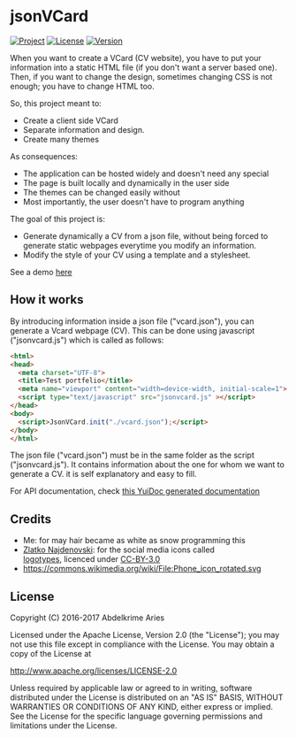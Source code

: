 # jsonVCard

[![Project](https://img.shields.io/badge/Project-jsonVCard-FDEE00.svg)](https://kariminf.github.io/json-vcard/)
[![License](https://img.shields.io/badge/License-Apache_2.0-FDEE00.svg)](http://www.apache.org/licenses/LICENSE-2.0)
[![Version](https://img.shields.io/badge/Version-0.5.0-FDEE00.svg)](https://github.com/kariminf/json-vcard/releases)

When you want to create a VCard (CV website), you have to put your information into a static HTML file (if you don't want a server based one).
Then, if you want to change the design, sometimes changing CSS is not enough; you have to change HTML too.

So, this project meant to:
* Create a client side VCard
* Separate information and design.
* Create many themes

As consequences:
* The application can be hosted widely and doesn't need any special
* The page is built locally and dynamically in the user side
* The themes can be changed easily without
* Most importantly, the user doesn't have to program anything


The goal of this project is:
* Generate dynamically a CV from a json file, without being forced to generate static webpages everytime you modify an information.
* Modify the style of your CV using a template and a stylesheet.

See a demo [here](https://kariminf.github.io/json-vcard/)

## How it works

By introducing information inside a json file ("vcard.json"), you can generate a Vcard webpage (CV).
This can be done using javascript ("jsonvcard.js") which is called as follows:
```html
<html>
<head>
  <meta charset="UTF-8">
  <title>Test portfelio</title>
  <meta name="viewport" content="width=device-width, initial-scale=1">
  <script type="text/javascript" src="jsonvcard.js" ></script>
</head>
<body>
  <script>JsonVCard.init("./vcard.json");</script>
</body>
</html>
```
The json file ("vcard.json") must be in the same folder as the script ("jsonvcard.js").
It contains information about the one for whom we want to generate a CV.
it is self explanatory and easy to fill.

For API documentation, check [this YuiDoc generated documentation](https://kariminf.github.io/json-vcard/docs/)

## Credits

* Me: for may hair became as white as snow programming this
* [Zlatko Najdenovski](https://www.iconfinder.com/zlaten): for the social media icons called  
[logotypes](https://www.iconfinder.com/iconsets/logotypes), licenced under [CC-BY-3.0](https://creativecommons.org/licenses/by/3.0/)
* https://commons.wikimedia.org/wiki/File:Phone_icon_rotated.svg

## License

Copyright (C) 2016-2017 Abdelkrime Aries

Licensed under the Apache License, Version 2.0 (the "License");
you may not use this file except in compliance with the License.
You may obtain a copy of the License at

http://www.apache.org/licenses/LICENSE-2.0

Unless required by applicable law or agreed to in writing, software
distributed under the License is distributed on an "AS IS" BASIS,
WITHOUT WARRANTIES OR CONDITIONS OF ANY KIND, either express or implied.
See the License for the specific language governing permissions and
limitations under the License.
